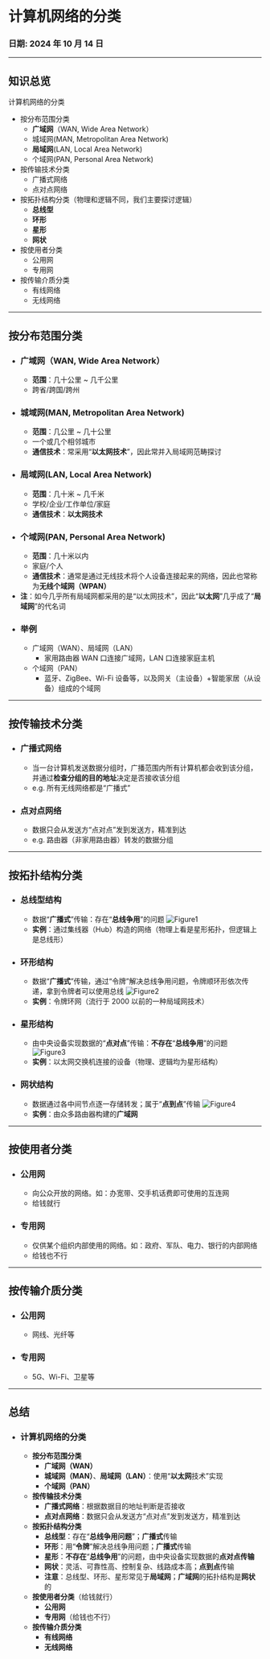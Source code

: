 # 计算机网络的分类

### **日期**: 2024 年 10 月 14 日

---

## 知识总览

计算机网络的分类

- 按分布范围分类
  - **广域网**（WAN, Wide Area Network）
  - 城域网(MAN, Metropolitan Area Network)
  - **局域网**(LAN, Local Area Network)
  - 个域网(PAN, Personal Area Network)
- 按传输技术分类
  - 广播式网络
  - 点对点网络
- 按拓扑结构分类（物理和逻辑不同，我们主要探讨逻辑）
  - **总线型**
  - **环形**
  - **星形**
  - **网状**
- 按使用者分类
  - 公用网
  - 专用网
- 按传输介质分类
  - 有线网络
  - 无线网络

---

## **按分布范围分类**

- ### **广域网（WAN, Wide Area Network）**
  - **范围**：几十公里 ~ 几千公里
  - 跨省/跨国/跨州
- ### **城域网(MAN, Metropolitan Area Network)**
  - **范围**：几公里 ~ 几十公里
  - 一个或几个相邻城市
  - **通信技术**：常采用“**以太网技术**”，因此常并入局域网范畴探讨
- ### **局域网(LAN, Local Area Network)**
  - **范围**：几十米 ~ 几千米
  - 学校/企业/工作单位/家庭
  - **通信技术**：**以太网技术**
- ### **个域网(PAN, Personal Area Network)**
  - **范围**：几十米以内
  - 家庭/个人
  - **通信技术**：通常是通过无线技术将个人设备连接起来的网络，因此也常称为**无线个域网（WPAN）**
- **注**：如今几乎所有局域网都采用的是“以太网技术”，因此“**以太网**”几乎成了“**局域网**”的代名词
- ### **举例**
  - 广域网（WAN）、局域网（LAN）
    - 家用路由器 WAN 口连接广域网，LAN 口连接家庭主机
  - 个域网（PAN）
    - 蓝牙、ZigBee、Wi-Fi 设备等，以及网关（主设备）+智能家居（从设备）组成的个域网

---

## **按传输技术分类**

- ### **广播式网络**
  - 当一台计算机发送数据分组时，广播范围内所有计算机都会收到该分组，并通过**检查分组的目的地址**决定是否接收该分组
  - e.g. 所有无线网络都是“广播式”
- ### **点对点网络**
  - 数据只会从发送方“点对点”发到发送方，精准到达
  - e.g. 路由器（非家用路由器）转发的数据分组

---

## **按拓扑结构分类**

- ### **总线型结构**

  - 数据“**广播式**”传输：存在“**总线争用**”的问题
    ![Figure1](../images/1.1_4figure1.png "总线型结构")
  - **实例**：通过集线器（Hub）构造的网络（物理上看是星形拓扑，但逻辑上是总线形）

- ### **环形结构**

  - 数据“**广播式**”传输，通过“令牌”解决总线争用问题，令牌顺环形依次传递，拿到令牌者可以使用总线
    ![Figure2](../images/1.1_4figure2.jpg "环形结构")
  - **实例**：令牌环网（流行于 2000 以前的一种局域网技术）

- ### **星形结构**

  - 由中央设备实现数据的“**点对点**”传输：**不存在**“**总线争用**”的问题
    ![Figure3](../images/1.1_4figure3.png "星形结构")
  - **实例**：以太网交换机连接的设备（物理、逻辑均为星形结构）

- ### **网状结构**
  - 数据通过各中间节点逐一存储转发；属于“**点到点**”传输
    ![Figure4](../images/1.1_4figure4.png "网状结构")
  - **实例**：由众多路由器构建的**广域网**

---

## **按使用者分类**

- ### **公用网**
  - 向公众开放的网络。如：办宽带、交手机话费即可使用的互连网
  - 给钱就行
- ### **专用网**
  - 仅供某个组织内部使用的网络。如：政府、军队、电力、银行的内部网络
  - 给钱也不行

---

## **按传输介质分类**

- ### **公用网**
  - 网线、光纤等
- ### **专用网**
  - 5G、Wi-Fi、卫星等

---

## **总结**

- ### **计算机网络的分类**

  - **按分布范围分类**
    - **广域网（WAN）**
    - **城域网（MAN）**、**局域网（LAN）**：使用“**以太网**技术”实现
    - **个域网（PAN）**
  - **按传输技术分类**
    - **广播式网络**：根据数据目的地址判断是否接收
    - **点对点网络**：数据只会从发送方“点对点”发到发送方，精准到达
  - **按拓扑结构分类**
    - **总线型**：存在“**总线争用问题**”；**广播式**传输
    - **环形**：用“**令牌**”解决总线争用问题；**广播式**传输
    - **星形**：**不存在**“**总线争用**”的问题，由中央设备实现数据的**点对点传输**
    - **网状**：灵活、可靠性高、控制复杂、线路成本高；**点到点**传输
    - **注意**：总线型、环形、星形常见于**局域网**；**广域网**的拓扑结构是**网状**的
  - **按使用者分类**（给钱就行）
    - **公用网**
    - **专用网**（给钱也不行）
  - **按传输介质分类**
    - **有线网络**
    - **无线网络**
